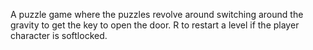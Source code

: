 A puzzle game where the puzzles revolve around switching around the gravity to get the key to open the door. R to restart a level if the player character is softlocked.